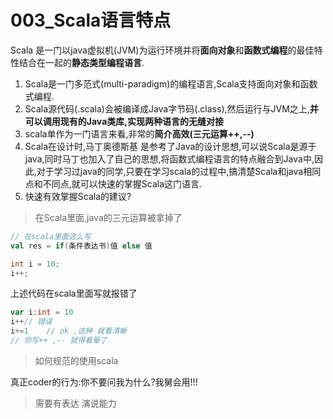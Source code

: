 # 003_Scala语言特点



Scala 是一门以java虚拟机(JVM)为运行环境并将**面向对象**和**函数式编程**的最佳特性结合在一起的**静态类型编程语言**.

1. Scala是一门多范式(multi-paradigm)的编程语言,Scala支持面向对象和函数式编程.
1. Scala源代码(.scala)会被编译成Java字节码(.class),然后运行与JVM之上,**并可以调用现有的Java类库,实现两种语言的无缝对接**
1. scala单作为一门语言来看,非常的**简介高效(三元运算++,--)**
1. Scala在设计时,马丁奥德斯基 是参考了Java的设计思想,可以说Scala是源于java,同时马丁也加入了自己的思想,将函数式编程语言的特点融合到Java中,因此,对于学习过java的同学,只要在学习scala的过程中,搞清楚Scala和java相同点和不同点,就可以快速的掌握Scala这门语言.
1. 快速有效掌握Scala的建议?

> 在Scala里面,java的三元运算被拿掉了

```scala
// 在scala里面这么写
val res = if(条件表达书)值 else 值
```

```java
int i = 10;
i++;
```

上述代码在scala里面写就报错了

```scala
var i:int = 10
i++// 错误
i+=1	// ok ,这种 就看清晰
// 你写++ ,-- 就得看晕了
```

> 如何规范的使用scala

真正coder的行为:你不要问我为什么?我舅会用!!!

> 需要有表达 演说能力

